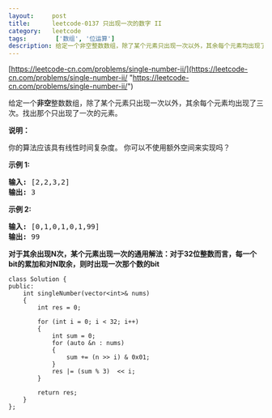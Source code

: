 ```yaml
---
layout:     post
title:      leetcode-0137 只出现一次的数字 II
category:   leetcode
tags:        ['数组', '位运算']
description: 给定一个非空整数数组，除了某个元素只出现一次以外，其余每个元素均出现了三次。找出那个只出现了一次的元素。
---
```

[https://leetcode-cn.com/problems/single-number-ii/](https://leetcode-cn.com/problems/single-number-ii/ "https://leetcode-cn.com/problems/single-number-ii/")

<div class="notranslate"><p>给定一个<strong>非空</strong>整数数组，除了某个元素只出现一次以外，其余每个元素均出现了三次。找出那个只出现了一次的元素。</p>

<p><strong>说明：</strong></p>

<p>你的算法应该具有线性时间复杂度。 你可以不使用额外空间来实现吗？</p>

<p><strong>示例 1:</strong></p>

<pre><strong>输入:</strong> [2,2,3,2]
<strong>输出:</strong> 3
</pre>

<p><strong>示例&nbsp;2:</strong></p>

<pre><strong>输入:</strong> [0,1,0,1,0,1,99]
<strong>输出:</strong> 99</pre>
</div>

<strong>对于其余出现N次，某个元素出现一次的通用解法：对于32位整数而言，每一个bit的累加和对N取余，则时出现一次那个数的bit</strong>

	class Solution {
	public:
	    int singleNumber(vector<int>& nums)
	    {
	        int res = 0;
	
	        for (int i = 0; i < 32; i++)
	        {
	            int sum = 0;
	            for (auto &n : nums)
	            {
	                sum += (n >> i) & 0x01;
	            }
	            res |= (sum % 3)  << i;   
	        }
	
	        return res;
	    }
	};